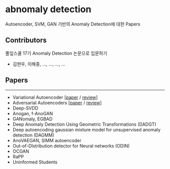 # abnomaly detection
Autoencoder, SVM, GAN 기반의 Anomaly Detection에 대한 Papers

## Contributors

풀잎스쿨 17기 Anomaly Detection 논문으로 입문하기

- 김현우, 이해중, ..., ..., ..., ...

## Papers
___

- Variational Autoencoder [[paper](https://arxiv.org/pdf/1312.6114.pdf) / [review](https://towardsdatascience.com/understanding-variational-autoencoders-vaes-f70510919f73)]
- Adversarial Autoencoders  [[paper](https://arxiv.org/abs/1511.05644) / [review](https://greeksharifa.github.io/generative%20model/2020/08/23/AAE/)]
- Deep-SVDD 
- Anogan, f-AnoGAN  
- GANomaly, EGBAD  
- Deep Anomaly Detection Using Geometric Transformations (DADGT)  
- Deep autoencoding gaussian mixture model for unsupervised anomaly detection (DAGMM)  
- AnoVAEGAN, SIMM autoencoder  
- Out-of-DIstribution detector for Neural networks (ODIN)
- OCGAN
- RaPP
- Uninformed Students